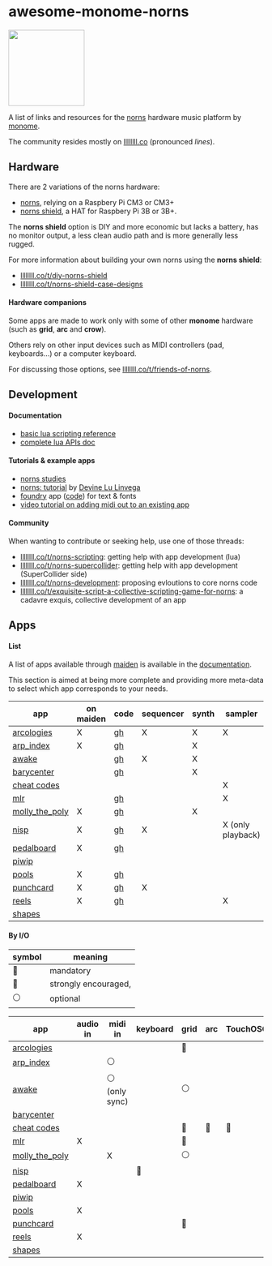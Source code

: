 # awesome-monome-norns


<img src="https://monome.org/images/norns-front-small.jpg" width="150">

A list of links and resources for the [norns](https://monome.org/docs/norns/) hardware music platform by [monome](https://monome.org/).

The community resides mostly on [llllllll.co](https://llllllll.co/) (pronounced _lines_).


## Hardware

There are 2 variations of the norns hardware:

 - [norns](https://market.monome.org/collections/primary/products/norns), relying on a Raspbery Pi CM3 or CM3+
 - [norns shield](https://market.monome.org/collections/primary/products/norns-shield-kit), a HAT for Raspbery Pi 3B or 3B+.

The **norns shield** option is DIY and more economic but lacks a battery, has no monitor output, a less clean audio path and is more generally less rugged.

For more information about building your own norns using the **norns shield**:

 - [llllllll.co/t/diy-norns-shield](https://llllllll.co/t/diy-norns-shield/27638)
 - [llllllll.co/t/norns-shield-case-designs](https://llllllll.co/t/norns-shield-case-designs/30347)


#### Hardware companions

Some apps are made to work only with some of other **monome** hardware (such as **grid**, **arc** and **crow**).

Others rely on other input devices such as MIDI controllers (pad, keyboards...) or a computer keyboard.

For discussing those options, see [llllllll.co/t/friends-of-norns](https://llllllll.co/t/friends-of-norns-gear-accessories-etc/17150).


## Development

#### Documentation

 - [basic lua scripting reference](https://monome.org/docs/norns/script-reference/)
 - [complete lua APIs doc](https://monome.org/norns/)


#### Tutorials & example apps

 - [norns studies](https://monome.org/docs/norns/studies-landing/)
 - [norns: tutorial](https://llllllll.co/t/norns-tutorial/23241) by [Devine Lu Linvega](https://xxiivv.com/)
 - [foundry](https://llllllll.co/t/foundry) app ([code](https://github.com/csboling/foundry)) for text & fonts
 - [video tutorial on adding midi out to an existing app](https://llllllll.co/t/norns-walkthrough-hacking-a-script-to-add-midi-output/34969)


#### Community

When wanting to contribute or seeking help, use one of those threads:

 - [llllllll.co/t/norns-scripting](https://llllllll.co/t/norns-scripting/14120): getting help with app development (lua)
 - [llllllll.co/t/norns-supercollider](https://llllllll.co/t/norns-supercollider/22822): getting help with app development (SuperCollider side)
 - [llllllll.co/t/norns-development](https://llllllll.co/t/norns-development/14073): proposing evloutions to core norns code
 - [llllllll.co/t/exquisite-script-a-collective-scripting-game-for-norns](https://llllllll.co/t/exquisite-script-a-collective-scripting-game-for-norns/34989): a cadavre exquis, collective development of an app


## Apps

#### List

A list of apps available through [maiden](https://monome.org/docs/norns/maiden/) is available in the [documentation](https://monome.org/docs/norns/app/).

This section is aimed at being more complete and providing more meta-data to select which app corresponds to your needs.


| app                                                    | on maiden | code                                                | sequencer | synth | sampler           | audio effect | demo                                                                                         | doc                                                                          |
| ---                                                    | ---       | ---                                                 | ---       | ---   | ---               | ---          | ---                                                                                          | ---                                                                          |
| [arcologies](https://llllllll.co/t/arcologies)         | X         | [gh](https://github.com/tyleretters/arcologies)     | X         | X     | X                 |              | [gallery](https://tyleretters.github.io/arcologies-docs/gallery)                             | [online](https://tyleretters.github.io/arcologies-docs)                      |
| [arp_index](https://llllllll.co/t/the-arp-index)       | X         | [gh](https://github.com/markwheeler/arp_index)      |           | X     |                   |              | [1](https://www.instagram.com/p/B140GeKB3ga/)                                                |                                                                              |
| [awake](https://llllllll.co/t/awake)                   |           | [gh](https://github.com/tehn/awake)                 | X         | X     |                   |              |                                                                                              |                                                                              |
| [barycenter](https://llllllll.co/t/barycenter)         |           | [gh](https://github.com/echophon/barycenter)        |           | X     |                   |              |                                                                                              |                                                                              |
| [cheat codes](https://llllllll.co/t/cheat-codes)       |           |                                                     |           |       | X                 |              | [1](https://www.youtube.com/watch?v=gfM5MiYKvxc&t=132s)                                      | [pdf](https://llllllll.co/uploads/short-url/mkkpeOUJCreIwVIP0Jdf8rpfYDJ.pdf) |
| [mlr](https://llllllll.co/t/mlr-norns)                 |           | [gh](https://github.com/tehn/mlr)                   |           |       | X                 |              | [1](https://vimeo.com/266741634)                                                             |                                                                              |
| [molly_the_poly](https://llllllll.co/t/molly-the-poly) | X         | [gh](https://github.com/markwheeler/molly_the_poly) |           | X     |                   |              | [1](https://www.instagram.com/p/BoXJavpAE3R/)                                                |                                                                              |
| [nisp](https://llllllll.co/t/nisp)                     | X         | [gh](https://github.com/itsyourbedtime/NISP)        | X         |       | X (only playback) |              | [1](https://www.instagram.com/p/B54rUM6hnWJ/), [2](https://www.instagram.com/p/B545yPRh5QA/) |                                                                              |
| [pedalboard](https://llllllll.co/t/31119)              | X         | [gh](https://github.com/21echoes/pedalboard)        |           |       |                   | X            |                                                                                              |                                                                              |
| [piwip](https://llllllll.co/t/piwip)                   |           |                                                     |           |       |                   | X            | [1](https://www.instagram.com/p/CFla2iJh9zC/)                                                |                                                                              |
| [pools](https://llllllll.co/t/pools)                   | X         | [gh](https://github.com/justmat/pools)              |           |       |                   | X            | [1](https://vimeo.com/383786715)                                                             |                                                                              |
| [punchcard](https://llllllll.co/t/punchcard)           | X         | [gh](https://github.com/neauoire/punchcard)         | X         |       |                   |              | [1](https://www.youtube.com/watch?v=QO7T6MYkqZo)                                             |                                                                              |
| [reels](https://llllllll.co/t/reels)                   | X         | [gh](https://github.com/itsyourbedtime/reels)       |           |       | X                 | X            | [1](https://www.youtube.com/watch?v=SuF1uTTlyn4)                                             |                                                                              |
| [shapes](https://llllllll.co/t/shapes/36759)           |           |                                                     |           |       |                   |              |                                                                                              |                                                                              |


#### By I/O

| symbol                 | meaning              |
| ---                    | ---                  |
| :red_circle:           | mandatory            |
| :large_orange_diamond: | strongly encouraged, |
| :white_circle:         | optional             |


| app                                                    | audio in | midi in                    | keyboard     | grid                   | arc                    | TouchOSC               | audio out | midi out       | crow         |
| ---                                                    | ---      | ---                        | ---          | ---                    | ---                    | ---                    | ---       | ---            | ---          |
| [arcologies](https://llllllll.co/t/arcologies)         |          |                            |              | :red_circle:           |                        |                        |           |                |              |
| [arp_index](https://llllllll.co/t/the-arp-index)       |          | :white_circle:             |              |                        |                        |                        | X         | :white_circle: |              |
| [awake](https://llllllll.co/t/awake)                   |          | :white_circle: (only sync) |              | :white_circle:         |                        |                        | X         |                |              |
| [barycenter](https://llllllll.co/t/barycenter)         |          |                            |              |                        |                        |                        |           |                |              |
| [cheat codes](https://llllllll.co/t/cheat-codes)       |          |                            |              | :large_orange_diamond: | :large_orange_diamond: | :large_orange_diamond: |           |                |              |
| [mlr](https://llllllll.co/t/mlr-norns)                 | X        |                            |              | :red_circle:           |                        |                        | X         |                |              |
| [molly_the_poly](https://llllllll.co/t/molly-the-poly) |          | X                          |              | :white_circle:         |                        |                        | X         |                |              |
| [nisp](https://llllllll.co/t/nisp)                     |          |                            | :red_circle: |                        |                        |                        | X         |                |              |
| [pedalboard](https://llllllll.co/t/31119)              | X        |                            |              |                        |                        |                        | X         |                |              |
| [piwip](https://llllllll.co/t/piwip)                   |          |                            |              |                        |                        |                        |           |                |              |
| [pools](https://llllllll.co/t/pools)                   | X        |                            |              |                        |                        |                        | X         |                |              |
| [punchcard](https://llllllll.co/t/punchcard)           |          |                            |              | :red_circle:           |                        |                        |           | X              |              |
| [reels](https://llllllll.co/t/reels)                   | X        |                            |              |                        |                        |                        | X         |                |              |
| [shapes](https://llllllll.co/t/shapes/36759)           |          |                            |              |                        |                        |                        |           |                | :red_circle: |

